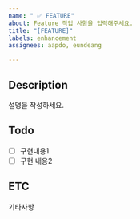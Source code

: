 ```yaml
---
name: " ✅ FEATURE"
about: Feature 작업 사항을 입력해주세요.
title: "[FEATURE]"
labels: enhancement
assignees: aapdo, eundeang

---
```


## Description

설명을 작성하세요.

## Todo

- [ ] 구현내용1
- [ ] 구현 내용2

## ETC

기타사항
